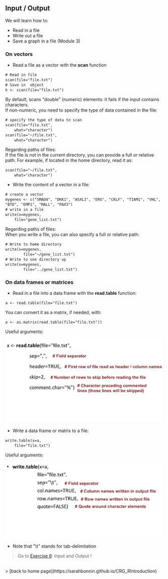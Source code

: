 <h2>Input / Output</h2>

We will learn how to:
* Read in a file
* Write out a file
* Save a graph in a file (Module 3)

<h3>On vectors</h3>

* Read a file as a vector with the **scan** function

```{r}
# Read in file
scan(file="file.txt")
# Save in  object
k <- scan(file="file.txt")
```

By default, scans "double" (numeric) elements: it fails if the input contains characters.<br>
If non-numeric, you need to specify the type of data contained in the file: 

```{r}
# specify the type of data to scan
scan(file="file.txt", 
	what="character")
scan(file="~/file.txt", 
	what="character")
```

Regarding paths of files:<br>
If the file is not in the current directory, you can provide a full or relative path. For example, if located in the home directory, read it as:

```{r}
scan(file="~/file.txt", 
	what="character")
```

* Write the content of a vector in a file:

```{r}
# create a vector
mygenes <- c("SMAD4", "DKK1", "ASXL3", "ERG", "CKLF", "TIAM1", "VHL", "BTD", "EMP1", "MALL", "PAX3")
# write in a file
write(x=mygenes, 
	file="gene_list.txt")
```

Regarding paths of files:<br>
When you write a file, you can also specify a full or relative path:

```{r}
# Write to home directory
write(x=mygenes,
        file="~/gene_list.txt")
# Write to one directory up
write(x=mygenes,
        file="../gene_list.txt")
```


<h3>On data frames or matrices</h3>

* Read in a file into a data frame with the **read.table** function:

```{r}
a <- read.table(file="file.txt")
```

You can convert it as a matrix, if needed, with:

```{r}
a <- as.matrix(read.table(file="file.txt"))
```


Useful arguments:

<a href="https://sarahbonnin.github.io/CRG_RIntroduction/images/readtable.png"><img src="images/readtable.png" width="550/"></a>

* Write a data frame or matrix to a file:

```{r}
write.table(x=a,
	file="file.txt")
```

Useful arguments:

<a href="https://sarahbonnin.github.io/CRG_RIntroduction/images/readtable.png"><img src="images/writetable.png" width="550/"></a>

* Note that "\t" stands for tab-delimitation

> Go to [Exercise 6](https://sarahbonnin.github.io/CRG_RIntroduction/exercise6): Input and Output !
<br>
> [back to home page](https://sarahbonnin.github.io/CRG_RIntroduction)

